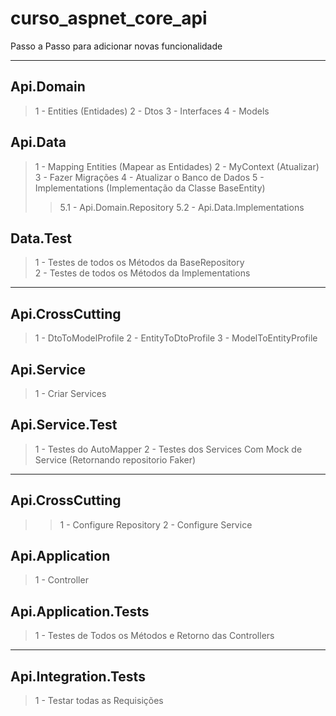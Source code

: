 # curso_aspnet_core_api

Passo a Passo para adicionar novas funcionalidade

---

## Api.Domain

> 1 - Entities (Entidades)
> 2 - Dtos
> 3 - Interfaces
> 4 - Models
	
## Api.Data

> 1 - Mapping Entities (Mapear as Entidades)
> 2 - MyContext (Atualizar)
> 3 - Fazer Migrações
> 4 - Atualizar o Banco de Dados
> 5 - Implementations (Implementação da Classe BaseEntity)
>> 5.1 - Api.Domain.Repository
>> 5.2 - Api.Data.Implementations

## Data.Test
> 1 - Testes de todos os Métodos da BaseRepository	
> 2 - Testes de todos os Métodos da Implementations

---

## Api.CrossCutting

> 1 - DtoToModelProfile
> 2 - EntityToDtoProfile
> 3 - ModelToEntityProfile
 	
## Api.Service

> 1 - Criar Services

## Api.Service.Test
> 1 - Testes do AutoMapper
> 2 - Testes dos Services Com Mock de Service (Retornando repositorio Faker)	

---
	
## Api.CrossCutting
>>1 - Configure Repository
>>2 - Configure Service

## Api.Application

> 1 - Controller

## Api.Application.Tests

> 1 - Testes de Todos os Métodos e Retorno das Controllers

---

## Api.Integration.Tests
> 1 - Testar todas as Requisições		


